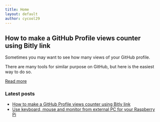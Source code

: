 ```yaml
---
title: Home
layout: default
author: cycool29
---
```



## How to make a GitHub Profile views counter using Bitly link

Sometimes you may want to see how many views of your GitHub profile.

There are many tools for similar purpose on GitHub, but here is the easiest way to do so.

[Read more](https://cycool29.github.io/post/000002)

### Latest posts

- [How to make a GitHub Profile views counter using Bitly link](https://cycool29.github.io/post/000002)
- [Use keyboard, mouse and monitor from external PC for your Raspberry Pi](https://cycool29.github.io/post/000001)
